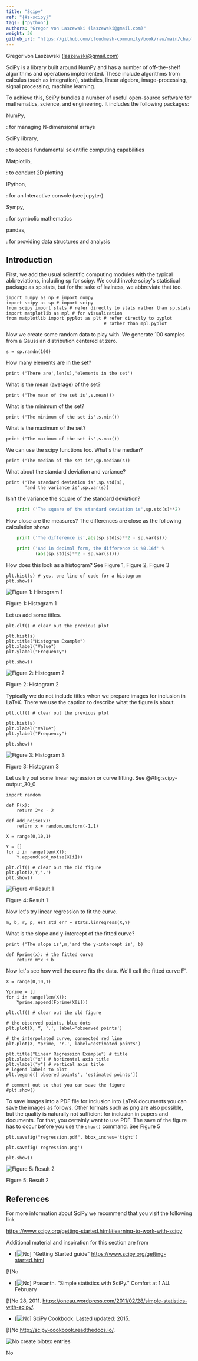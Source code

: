 ```yaml
---
title: "Scipy"
ref: "{#s-scipy}"
tags: ["python"]
authors: "Gregor von Laszewski (laszewski@gmail.com)"
weight: 36
github_url: "https://github.com/cloudmesh-community/book/raw/main/chapters/prg/python/scipy/scipy.md"
---
```


Gregor von Laszewski (laszewski@gmail.com)



SciPy is a library built around NumPy and has a number of off-the-shelf
algorithms and operations implemented. These include algorithms from
calculus (such as integration), statistics, linear algebra,
image-processing, signal processing, machine learning.

To achieve this, SciPy bundles a number of useful open-source software
for mathematics, science, and engineering. It includes the following
packages:

NumPy,

:   for managing N-dimensional arrays

SciPy library,

:   to access fundamental scientific computing capabilities

Matplotlib,

:   to conduct 2D plotting

IPython,

:   for an Interactive console (see jupyter)

Sympy,

:   for symbolic mathematics

pandas,

:   for providing data structures and analysis

## Introduction

First, we add the usual scientific computing modules with the typical
abbreviations, including sp for scipy. We could invoke scipy's
statistical package as sp.stats, but for the sake of laziness, we
abbreviate that too.

    import numpy as np # import numpy
    import scipy as sp # import scipy
    from scipy import stats # refer directly to stats rather than sp.stats
    import matplotlib as mpl # for visualization
    from matplotlib import pyplot as plt # refer directly to pyplot
                                         # rather than mpl.pyplot

Now we create some random data to play with. We generate 100 samples
from a Gaussian distribution centered at zero.

    s = sp.randn(100)

How many elements are in the set?

    print ('There are',len(s),'elements in the set')

What is the mean (average) of the set?

    print ('The mean of the set is',s.mean())

What is the minimum of the set?

    print ('The minimum of the set is',s.min())

What is the maximum of the set?

    print ('The maximum of the set is',s.max())

We can use the scipy functions too. What's the median?

    print ('The median of the set is',sp.median(s))

What about the standard deviation and variance?

    print ('The standard deviation is',sp.std(s),
           'and the variance is',sp.var(s))

Isn't the variance the square of the standard deviation?

``` python
    print ('The square of the standard deviation is',sp.std(s)**2)
```

How close are the measures? The differences are close as the following
calculation shows

``` python
    print ('The difference is',abs(sp.std(s)**2 - sp.var(s)))

    print ('And in decimal form, the difference is %0.16f' %
           (abs(sp.std(s)**2 - sp.var(s))))
```

How does this look as a histogram? See Figure 1, Figure 2, Figure 3

    plt.hist(s) # yes, one line of code for a histogram
    plt.show()

![Figure 1: Histogram 1](https://github.com/cloudmesh-community/book/raw/main/chapters/prg/python/scipy/images/output_23_0.png)

Figure 1: Histogram 1

Let us add some titles.

    plt.clf() # clear out the previous plot

    plt.hist(s)
    plt.title("Histogram Example")
    plt.xlabel("Value")
    plt.ylabel("Frequency")

    plt.show()

![Figure 2: Histogram 2](https://github.com/cloudmesh-community/book/raw/main/chapters/prg/python/scipy/images/output_25_0.png)

Figure 2: Histogram 2

Typically we do not include titles when we prepare images for inclusion
in LaTeX. There we use the caption to describe what the figure is about.

    plt.clf() # clear out the previous plot

    plt.hist(s)
    plt.xlabel("Value")
    plt.ylabel("Frequency")

    plt.show()

![Figure 3: Histogram 3](https://github.com/cloudmesh-community/book/raw/main/chapters/prg/python/scipy/images/output_27_0.png)

Figure 3: Histogram 3

Let us try out some linear regression or curve fitting. See @#fig:scipy-output_30_0

    import random

    def F(x):
        return 2*x - 2

    def add_noise(x):
        return x + random.uniform(-1,1)

    X = range(0,10,1)

    Y = []
    for i in range(len(X)):
        Y.append(add_noise(X[i]))

    plt.clf() # clear out the old figure
    plt.plot(X,Y,'.')
    plt.show()

![Figure 4: Result 1](https://github.com/cloudmesh-community/book/raw/main/chapters/prg/python/scipy/images/output_30_0.png)

Figure 4: Result 1

Now let's try linear regression to fit the curve.

    m, b, r, p, est_std_err = stats.linregress(X,Y)

What is the slope and y-intercept of the fitted curve?

    print ('The slope is',m,'and the y-intercept is', b)

    def Fprime(x): # the fitted curve
        return m*x + b

Now let's see how well the curve fits the data. We'll call the fitted
curve F'.

    X = range(0,10,1)

    Yprime = []
    for i in range(len(X)):
        Yprime.append(Fprime(X[i]))

    plt.clf() # clear out the old figure

    # the observed points, blue dots
    plt.plot(X, Y, '.', label='observed points')

    # the interpolated curve, connected red line
    plt.plot(X, Yprime, 'r-', label='estimated points')

    plt.title("Linear Regression Example") # title
    plt.xlabel("x") # horizontal axis title
    plt.ylabel("y") # vertical axis title
    # legend labels to plot
    plt.legend(['obsered points', 'estimated points'])

    # comment out so that you can save the figure
    #plt.show()

To save images into a PDF file for inclusion into LaTeX documents you
can save the images as follows. Other formats such as png are also
possible, but the quality is naturally not sufficient for inclusion in
papers and documents. For that, you certainly want to use PDF. The save
of the figure has to occur before you use the `show()` command. See Figure 5

    plt.savefig("regression.pdf", bbox_inches='tight')

    plt.savefig('regression.png')

    plt.show()

![Figure 5: Result 2](https://github.com/cloudmesh-community/book/raw/main/chapters/prg/python/scipy/images/output_40_0.png)

Figure 5: Result 2

## References

For more information about SciPy we recommend that you visit the
following link

<https://www.scipy.org/getting-started.html#learning-to-work-with-scipy>

Additional material and inspiration for this section are from

-   \[![No](https://github.com/cloudmesh-community/book/raw/main/chapters/prg/python/scipy/images/no.png)\] "Getting Started guide" <https://www.scipy.org/getting-started.html>

  \[![No
-   \[![No](https://github.com/cloudmesh-community/book/raw/main/chapters/prg/python/scipy/images/no.png)\] Prasanth. "Simple statistics with SciPy." Comfort at 1 AU. February

  \[![No
    28, 2011.
    <https://oneau.wordpress.com/2011/02/28/simple-statistics-with-scipy/>.
-   \[![No](https://github.com/cloudmesh-community/book/raw/main/chapters/prg/python/scipy/images/no.png)\] SciPy Cookbook. Lasted updated: 2015.

  \[![No
    <http://scipy-cookbook.readthedocs.io/>.

![No](https://github.com/cloudmesh-community/book/raw/main/chapters/prg/python/scipy/images/no.png) create bibtex entries

No